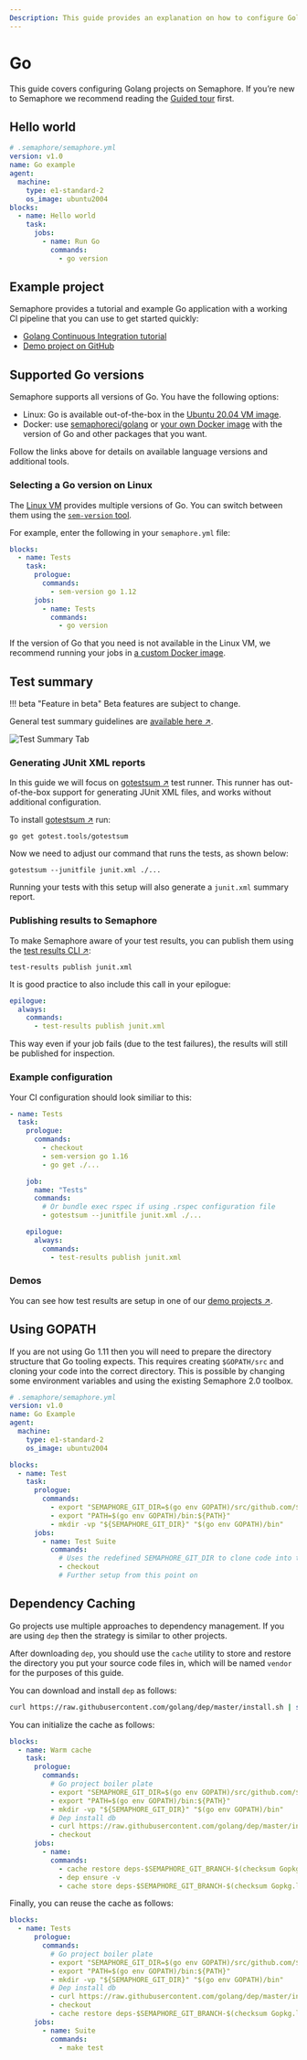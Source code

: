 ```yaml
---
Description: This guide provides an explanation on how to configure Golang projects on Semaphore 2.0. 
---
```


# Go

This guide covers configuring Golang projects on Semaphore.
If you’re new to Semaphore we recommend reading the
[Guided tour](https://docs.semaphoreci.com/guided-tour/getting-started/) first.

## Hello world

```yaml
# .semaphore/semaphore.yml
version: v1.0
name: Go example
agent:
  machine:
    type: e1-standard-2
    os_image: ubuntu2004
blocks:
  - name: Hello world
    task:
      jobs:
        - name: Run Go
          commands:
            - go version
```

## Example project

Semaphore provides a tutorial and example Go application with a working
CI pipeline that you can use to get started quickly:

- [Golang Continuous Integration tutorial][go-tutorial]
- [Demo project on GitHub][go-demo-project]

## Supported Go versions

Semaphore supports all versions of Go. You have the following options:

- Linux: Go is available out-of-the-box in the [Ubuntu 20.04 VM image][ubuntu-go].
- Docker: use [semaphoreci/golang](/ci-cd-environment/semaphore-registry-images/#golang) or
  [your own Docker image][docker-env] with the version of Go and other
  packages that you want.

Follow the links above for details on available language versions and
additional tools.

### Selecting a Go version on Linux

The [Linux VM][ubuntu2004] provides multiple versions of Go.
You can switch between them using the [`sem-version` tool][sem-version].

For example, enter the following in your `semaphore.yml` file:

``` yaml
blocks:
  - name: Tests
    task:
      prologue:
        commands:
          - sem-version go 1.12
      jobs:
        - name: Tests
          commands:
            - go version
```

If the version of Go that you need is not available in the Linux VM,
we recommend running your jobs in [a custom Docker image][docker-env].

## Test summary

!!! beta "Feature in beta"
    Beta features are subject to change.

General test summary guidelines are [available here ↗](/essentials/test-summary/#how-to-use-it).

![Test Summary Tab](go/summary-tab.png)

### Generating JUnit XML reports

In this guide we will focus on [gotestsum ↗][gotestsum] test runner.
This runner has out-of-the-box support for generating JUnit XML files, and works without additional configuration.

To install [gotestsum ↗][gotestsum] run:

```shell
go get gotest.tools/gotestsum
```

Now we need to adjust our command that runs the tests, as shown below:

```shell
gotestsum --junitfile junit.xml ./...
```

Running your tests with this setup will also generate a `junit.xml` summary report.

### Publishing results to Semaphore

To make Semaphore aware of your test results, you can publish them using the [test results CLI ↗][test-results-cli]:

```shell
test-results publish junit.xml
```

It is good practice to also include this call in your epilogue:

```yaml
epilogue:
  always:
    commands:
      - test-results publish junit.xml
```

This way even if your job fails (due to the test failures), the results will still be published for inspection.

### Example configuration

Your CI configuration should look similiar to this:

```yaml
- name: Tests
  task:
    prologue:
      commands:
        - checkout
        - sem-version go 1.16
        - go get ./...

    job:
      name: "Tests"
      commands:
        # Or bundle exec rspec if using .rspec configuration file
        - gotestsum --junitfile junit.xml ./...

    epilogue:
      always:
        commands:
          - test-results publish junit.xml
```

### Demos

You can see how test results are setup in one of our [demo projects ↗][test-results-demo].

## Using GOPATH

If you are not using Go 1.11 then you will need to prepare the directory
structure that Go tooling expects. This requires creating `$GOPATH/src` and
cloning your code into the correct directory. This is possible by changing some
environment variables and using the existing Semaphore 2.0 toolbox.

``` yaml
# .semaphore/semaphore.yml
version: v1.0
name: Go Example
agent:
  machine:
    type: e1-standard-2
    os_image: ubuntu2004

blocks:
  - name: Test
    task:
      prologue:
        commands:
          - export "SEMAPHORE_GIT_DIR=$(go env GOPATH)/src/github.com/${SEMAPHORE_PROJECT_NAME}"
          - export "PATH=$(go env GOPATH)/bin:${PATH}"
          - mkdir -vp "${SEMAPHORE_GIT_DIR}" "$(go env GOPATH)/bin"
      jobs:
        - name: Test Suite
          commands:
            # Uses the redefined SEMAPHORE_GIT_DIR to clone code into the correct directory
            - checkout
            # Further setup from this point on
```

## Dependency Caching

Go projects use multiple approaches to dependency management. If you are using
`dep` then the strategy is similar to other projects.

After downloading `dep`, you should use the `cache` utility to store and restore 
the directory you put your source code files in, which will be named `vendor`
for the purposes of this guide.

You can download and install `dep` as follows:

``` bash
curl https://raw.githubusercontent.com/golang/dep/master/install.sh | sh
```

You can initialize the cache as follows:

``` yaml
blocks:
  - name: Warm cache
    task:
      prologue:
        commands:
          # Go project boiler plate
          - export "SEMAPHORE_GIT_DIR=$(go env GOPATH)/src/github.com/${SEMAPHORE_PROJECT_NAME}"
          - export "PATH=$(go env GOPATH)/bin:${PATH}"
          - mkdir -vp "${SEMAPHORE_GIT_DIR}" "$(go env GOPATH)/bin"
          # Dep install db
          - curl https://raw.githubusercontent.com/golang/dep/master/install.sh | sh
          - checkout
      jobs:
        - name:
          commands:
            - cache restore deps-$SEMAPHORE_GIT_BRANCH-$(checksum Gopkg.lock),deps-$SEMAPHORE_GIT_BRANCH,deps-master
            - dep ensure -v
            - cache store deps-$SEMAPHORE_GIT_BRANCH-$(checksum Gopkg.lock) vendor
```

Finally, you can reuse the cache as follows:

``` yaml
blocks:
  - name: Tests
      prologue:
        commands:
          # Go project boiler plate
          - export "SEMAPHORE_GIT_DIR=$(go env GOPATH)/src/github.com/${SEMAPHORE_PROJECT_NAME}"
          - export "PATH=$(go env GOPATH)/bin:${PATH}"
          - mkdir -vp "${SEMAPHORE_GIT_DIR}" "$(go env GOPATH)/bin"
          # Dep install db
          - curl https://raw.githubusercontent.com/golang/dep/master/install.sh | sh
          - checkout
          - cache restore deps-$SEMAPHORE_GIT_BRANCH-$(checksum Gopkg.lock),deps-$SEMAPHORE_GIT_BRANCH,deps-master
      jobs:
        - name: Suite
          commands:
            - make test
```

[ubuntu-go]: https://docs.semaphoreci.com/ci-cd-environment/ubuntu-20.04-image/#go
[ubuntu2004]: https://docs.semaphoreci.com/ci-cd-environment/ubuntu-20.04-image/
[go-tutorial]: https://docs.semaphoreci.com/examples/golang-continuous-integration/
[go-demo-project]: https://github.com/semaphoreci-demos/semaphore-demo-go
[docker-env]: https://docs.semaphoreci.com/ci-cd-environment/custom-ci-cd-environment-with-docker/
[sem-version]: https://docs.semaphoreci.com/ci-cd-environment/sem-version-managing-language-versions-on-linux/
[gotestsum]: https://github.com/gotestyourself/gotestsum
[test-results-cli]: /reference/test-results-cli-reference/
[test-results-demo]: https://github.com/semaphoreci-demos/semaphore-demo-go
